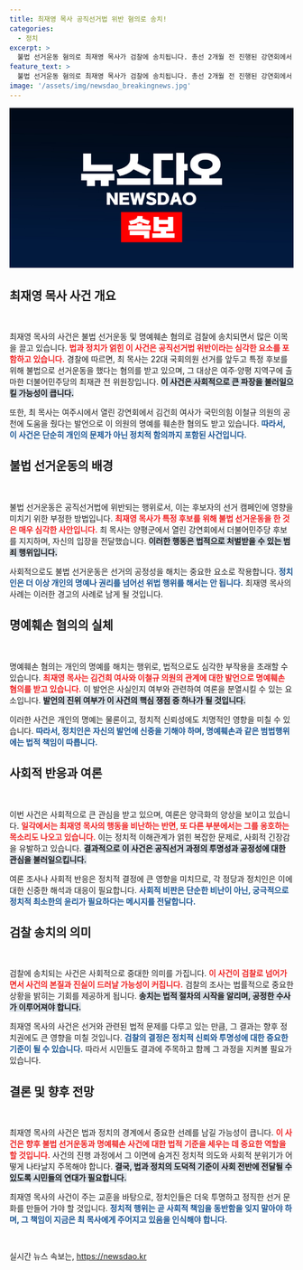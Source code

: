 ```yaml
---
title: 최재영 목사 공직선거법 위반 혐의로 송치!
categories:
  - 정치
excerpt: >
  불법 선거운동 혐의로 최재영 목사가 검찰에 송치됩니다. 총선 2개월 전 진행된 강연회에서 특정 후보를 지원하며 공직선거법을 위반한 것으로 알려진 그의 사건이 어떤 결말을 맞이할까요? 클릭하여 더 알아보세요!
feature_text: >
  불법 선거운동 혐의로 최재영 목사가 검찰에 송치됩니다. 총선 2개월 전 진행된 강연회에서 특정 후보를 지원하며 공직선거법을 위반한 것으로 알려진 그의 사건이 어떤 결말을 맞이할까요? 클릭하여 더 알아보세요!
image: '/assets/img/newsdao_breakingnews.jpg'
---
```


<p><img src="/assets/img/newsdao_breakingnews.jpg" alt="firstkoreanews 속보" /></p>

<h2 data-ke-size="size26">최재영 목사 사건 개요</h2>

<p data-ke-size="size16">&nbsp;</p>

<p>최재영 목사의 사건은 불법 선거운동 및 명예훼손 혐의로 검찰에 송치되면서 많은 이목을 끌고 있습니다. <b><span style="color: #ee2323;">법과 정치가 얽힌 이 사건은 공직선거법 위반이라는 심각한 요소를 포함하고 있습니다.</span></b> 경찰에 따르면, 최 목사는 22대 국회의원 선거를 앞두고 특정 후보를 위해 불법으로 선거운동을 했다는 혐의를 받고 있으며, 그 대상은 여주·양평 지역구에 출마한 더불어민주당의 최재관 전 위원장입니다. <b><span style="background-color: #21538527;">이 사건은 사회적으로 큰 파장을 불러일으킬 가능성이 큽니다.</span></b> </p>

<p>또한, 최 목사는 여주시에서 열린 강연회에서 김건희 여사가 국민의힘 이철규 의원의 공천에 도움을 줬다는 발언으로 이 의원의 명예를 훼손한 혐의도 받고 있습니다. <b><span style="color: #1a5490;">따라서, 이 사건은 단순히 개인의 문제가 아닌 정치적 함의까지 포함된 사건입니다.</span></b> </p>

<h2 data-ke-size="size26">불법 선거운동의 배경</h2>

<p data-ke-size="size16">&nbsp;</p>

<p>불법 선거운동은 공직선거법에 위반되는 행위로서, 이는 후보자의 선거 캠페인에 영향을 미치기 위한 부정한 방법입니다. <b><span style="color: #ee2323;">최재영 목사가 특정 후보를 위해 불법 선거운동을 한 것은 매우 심각한 사안입니다.</span></b> 최 목사는 양평군에서 열린 강연회에서 더불어민주당 후보를 지지하며, 자신의 입장을 전달했습니다. <b><span style="background-color: #21538527;">이러한 행동은 법적으로 처벌받을 수 있는 범죄 행위입니다.</span></b> </p>

<p>사회적으로도 불법 선거운동은 선거의 공정성을 해치는 중요한 요소로 작용합니다. <b><span style="color: #1a5490;">정치인은 더 이상 개인의 명예나 권리를 넘어선 위법 행위를 해서는 안 됩니다.</span></b> 최재영 목사의 사례는 이러한 경고의 사례로 남게 될 것입니다.</p>

<h2 data-ke-size="size26">명예훼손 혐의의 실체</h2>

<p data-ke-size="size16">&nbsp;</p>

<p>명예훼손 혐의는 개인의 명예를 해치는 행위로, 법적으로도 심각한 부작용을 초래할 수 있습니다. <b><span style="color: #ee2323;">최재영 목사는 김건희 여사와 이철규 의원의 관계에 대한 발언으로 명예훼손 혐의를 받고 있습니다.</span></b> 이 발언은 사실인지 여부와 관련하여 여론을 분열시킬 수 있는 요소입니다. <b><span style="background-color: #21538527;">발언의 진위 여부가 이 사건의 핵심 쟁점 중 하나가 될 것입니다.</span></b> </p>

<p>이러한 사건은 개인의 명예는 물론이고, 정치적 신뢰성에도 치명적인 영향을 미칠 수 있습니다. <b><span style="color: #1a5490;">따라서, 정치인은 자신의 발언에 신중을 기해야 하며, 명예훼손과 같은 범법행위에는 법적 책임이 따릅니다.</span></b></p>

<h2 data-ke-size="size26">사회적 반응과 여론</h2>

<p data-ke-size="size16">&nbsp;</p>

<p>이번 사건은 사회적으로 큰 관심을 받고 있으며, 여론은 양극화의 양상을 보이고 있습니다. <b><span style="color: #ee2323;">일각에서는 최재영 목사의 행동을 비난하는 반면, 또 다른 부분에서는 그를 옹호하는 목소리도 나오고 있습니다.</span></b> 이는 정치적 이해관계가 얽힌 복잡한 문제로, 사회적 긴장감을 유발하고 있습니다. <b><span style="background-color: #21538527;">결과적으로 이 사건은 공직선거 과정의 투명성과 공정성에 대한 관심을 불러일으킵니다.</span></b> </p>

<p>여론 조사나 사회적 반응은 정치적 결정에 큰 영향을 미치므로, 각 정당과 정치인은 이에 대한 신중한 해석과 대응이 필요합니다. <b><span style="color: #1a5490;">사회적 비판은 단순한 비난이 아닌, 궁극적으로 정치적 최소한의 윤리가 필요하다는 메시지를 전달합니다.</span></b></p>

<h2 data-ke-size="size26">검찰 송치의 의미</h2>

<p data-ke-size="size16">&nbsp;</p>

<p>검찰에 송치되는 사건은 사회적으로 중대한 의미를 가집니다. <b><span style="color: #ee2323;">이 사건이 검찰로 넘어가면서 사건의 본질과 진실이 드러날 가능성이 커집니다.</span></b> 검찰의 조사는 법률적으로 중요한 상황을 밝히는 기회를 제공하게 됩니다. <b><span style="background-color: #21538527;">송치는 법적 절차의 시작을 알리며, 공정한 수사가 이루어져야 합니다.</span></b></p>

<p>최재영 목사의 사건은 선거와 관련된 법적 문제를 다루고 있는 만큼, 그 결과는 향후 정치권에도 큰 영향을 미칠 것입니다. <b><span style="color: #1a5490;">검찰의 결정은 정치적 신뢰와 투명성에 대한 중요한 기준이 될 수 있습니다.</span></b> 따라서 시민들도 결과에 주목하고 함께 그 과정을 지켜볼 필요가 있습니다.</p>

<h2 data-ke-size="size26">결론 및 향후 전망</h2>

<p data-ke-size="size16">&nbsp;</p>

<p>최재영 목사의 사건은 법과 정치의 경계에서 중요한 선례를 남길 가능성이 큽니다. <b><span style="color: #ee2323;">이 사건은 향후 불법 선거운동과 명예훼손 사건에 대한 법적 기준을 세우는 데 중요한 역할을 할 것입니다.</span></b> 사건의 진행 과정에서 그 이면에 숨겨진 정치적 의도와 사회적 분위기가 어떻게 나타날지 주목해야 합니다. <b><span style="background-color: #21538527;">결국, 법과 정치의 도덕적 기준이 사회 전반에 전달될 수 있도록 시민들의 연대가 필요합니다.</span></b></p>

<p>최재영 목사의 사건이 주는 교훈을 바탕으로, 정치인들은 더욱 투명하고 정직한 선거 문화를 만들어 가야 할 것입니다. <b><span style="color: #1a5490;">정치적 행위는 곧 사회적 책임을 동반함을 잊지 말아야 하며, 그 책임이 지금은 최 목사에게 주어지고 있음을 인식해야 합니다.</span></b> </p>

<p data-ke-size="size16">&nbsp;</p>
실시간 뉴스 속보는, <a href="https://newsdao.kr" rel="dofollow">https://newsdao.kr</a>


